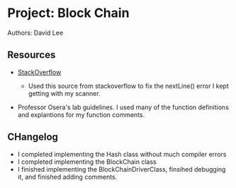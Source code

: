 # Project: Block Chain

Authors: David Lee

## Resources

- [StackOverflow ](https://stackoverflow.com/questions/10604125/how-can-i-clear-the-scanner-buffer-in-java)

  - Used this source from stackoverflow to fix the nextLine() error I kept getting with my scanner.

- Professor Osera's lab guidelines. I used many of the function definitions and explantions for my function comments.

## CHangelog

- I completed implementing the Hash class without much compiler errors
- I completed implementing the BlockChain class
- I finished implementing the BlockChainDriverClass, finsihed debugging it, and finished adding comments.
